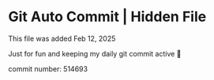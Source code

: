 # Git Auto Commit | Hidden File

This file was added Feb 12, 2025

Just for fun and keeping my daily git commit active 🤪

commit number: 514693
